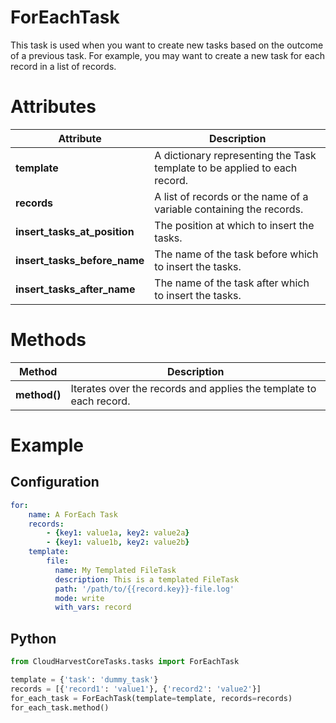 # ForEachTask
This task is used when you want to create new tasks based on the outcome of a previous task. For example, you may want to create a new task for each record in a list of records.

# Attributes
| Attribute                    | Description                                                               |
|------------------------------|---------------------------------------------------------------------------|
| **template**                 | A dictionary representing the Task template to be applied to each record. |
| **records**                  | A list of records or the name of a variable containing the records.       |
| **insert_tasks_at_position** | The position at which to insert the tasks.                                |
| **insert_tasks_before_name** | The name of the task before which to insert the tasks.                    |
| **insert_tasks_after_name**  | The name of the task after which to insert the tasks.                     |

# Methods
| Method       | Description                                                        |
|--------------|--------------------------------------------------------------------|
| **method()** | Iterates over the records and applies the template to each record. |

# Example

## Configuration
```yaml
for:
    name: A ForEach Task
    records:
        - {key1: value1a, key2: value2a}
        - {key1: value1b, key2: value2b}
    template:
        file:
          name: My Templated FileTask
          description: This is a templated FileTask
          path: '/path/to/{{record.key}}-file.log'
          mode: write
          with_vars: record
```

## Python
```python
from CloudHarvestCoreTasks.tasks import ForEachTask

template = {'task': 'dummy_task'}
records = [{'record1': 'value1'}, {'record2': 'value2'}]
for_each_task = ForEachTask(template=template, records=records)
for_each_task.method()
```